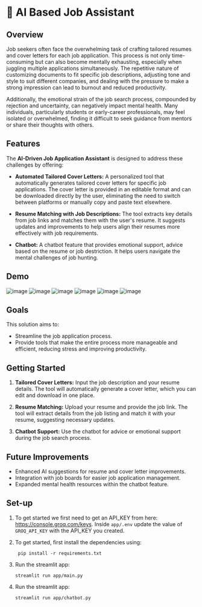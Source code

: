 # 📧 AI Based Job Assistant

## Overview

Job seekers often face the overwhelming task of crafting tailored resumes and cover letters for each job application. This process is not only time-consuming but can also become mentally exhausting, especially when juggling multiple applications simultaneously. The repetitive nature of customizing documents to fit specific job descriptions, adjusting tone and style to suit different companies, and dealing with the pressure to make a strong impression can lead to burnout and reduced productivity.

Additionally, the emotional strain of the job search process, compounded by rejection and uncertainty, can negatively impact mental health. Many individuals, particularly students or early-career professionals, may feel isolated or overwhelmed, finding it difficult to seek guidance from mentors or share their thoughts with others.

## Features

The **AI-Driven Job Application Assistant** is designed to address these challenges by offering:

- **Automated Tailored Cover Letters:** 
  A personalized tool that automatically generates tailored cover letters for specific job applications. The cover letter is provided in an editable format and can be downloaded directly by the user, eliminating the need to switch between platforms or manually copy and paste text elsewhere.

- **Resume Matching with Job Descriptions:** 
  The tool extracts key details from job links and matches them with the user's resume. It suggests updates and improvements to help users align their resumes more effectively with job requirements.

- **Chatbot:** 
  A chatbot feature that provides emotional support, advice based on the resume or job destriction. It helps users navigate the mental challenges of job hunting.

## Demo

![image](https://github.com/user-attachments/assets/999f96b4-7070-49e0-9881-2dd6516b5157)
![image](https://github.com/user-attachments/assets/4564fbeb-00bd-43b3-8165-eb3171f401f5)
![image](https://github.com/user-attachments/assets/a8bb84a6-ed5c-4e40-8f2c-132623d8f90e)
![image](https://github.com/user-attachments/assets/b6cf53c8-0efe-4202-a160-437dd93554c8)
![image](https://github.com/user-attachments/assets/746db7bc-c836-48fe-a966-9cf5c6839c4e)
![image](https://github.com/user-attachments/assets/b397122b-ba6d-4554-8585-f21dee90bf0a)




## Goals

This solution aims to:
- Streamline the job application process.
- Provide tools that make the entire process more manageable and efficient, reducing stress and improving productivity.

## Getting Started

1. **Tailored Cover Letters:** Input the job description and your resume details. The tool will automatically generate a cover letter, which you can edit and download in one place.

2. **Resume Matching:** Upload your resume and provide the job link. The tool will extract details from the job listing and match it with your resume, suggesting necessary updates.

3. **Chatbot Support:** Use the chatbot for advice or emotional support during the job search process.

## Future Improvements

- Enhanced AI suggestions for resume and cover letter improvements.
- Integration with job boards for easier job application management.
- Expanded mental health resources within the chatbot feature.


## Set-up

1. To get started we first need to get an API_KEY from here: https://console.groq.com/keys. Inside `app/.env` update the value of `GROQ_API_KEY` with the API_KEY you created.

2. To get started, first install the dependencies using:
   ```commandline
    pip install -r requirements.txt
   ```
3. Run the streamlit app:
   ```commandline
   streamlit run app/main.py
   ```

4. Run the streamlit app:
   ```commandline
   streamlit run app/chatbot.py
   ```

